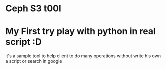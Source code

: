 # Ceph S3 t00l 
# My First try play with python in real script :D
it's a sample tool to help client to do many operations without write his own a script or search in google
